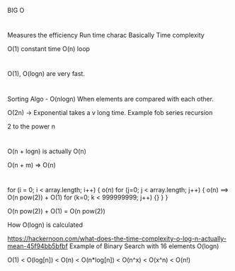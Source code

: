 BIG O

#


Measures the efficiency
Run time charac
Basically Time complexity

O(1) constant time
O(n) loop

#

O(1), O(logn) are very fast.

#

Sorting Algo - O(nlogn)
When elements are compared with each other.

O(2n) -> Exponential takes a v long time. Example fob series recursion

2 to the power n

#

O(n + logn) is actually O(n)

O(n + m) => O(n)

#

for (i = 0; i < array.length; i++) {                      o(n)
  for (j=0; j < array.length; j++) {                           o(n)            ==> O(n pow(2)) + O(1)
    for (k=0; k < 999999999; j++) {}
  }
}

O(n pow(2)) + O(1) = O(n pow(2))

How O(logn) is calculated

https://hackernoon.com/what-does-the-time-complexity-o-log-n-actually-mean-45f94bb5bfbf
Example of Binary Search with 16 elements O(logn)


O(1) < O(log[n]) < O(n) < O(n*log[n]) < O(n^x) < O(x^n) < O(n!)